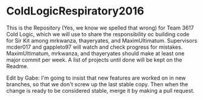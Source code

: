 # ColdLogicRespiratory2016
This is the Repository (Yes, we know we spelled that wrong) for Team 3617 Cold Logic, which we will use to share the responsibility oc building code for Sir Kit among mrkwanza, thayeryates, and MaximUltimatum. Supervisors mcder017 and gappleto97 will watch and check progress for mistakes. MaximUltimatum, mrkwanza, and thayeryates should make at least one major commit per week. A list of projects until done will be kept on the Readme.

Edit by Gabe: I'm going to insist that new features are worked on in new branches, so that we don't screw up the last stable copy. Then when the change is ready to be considered stable, merge it by making a pull request.

